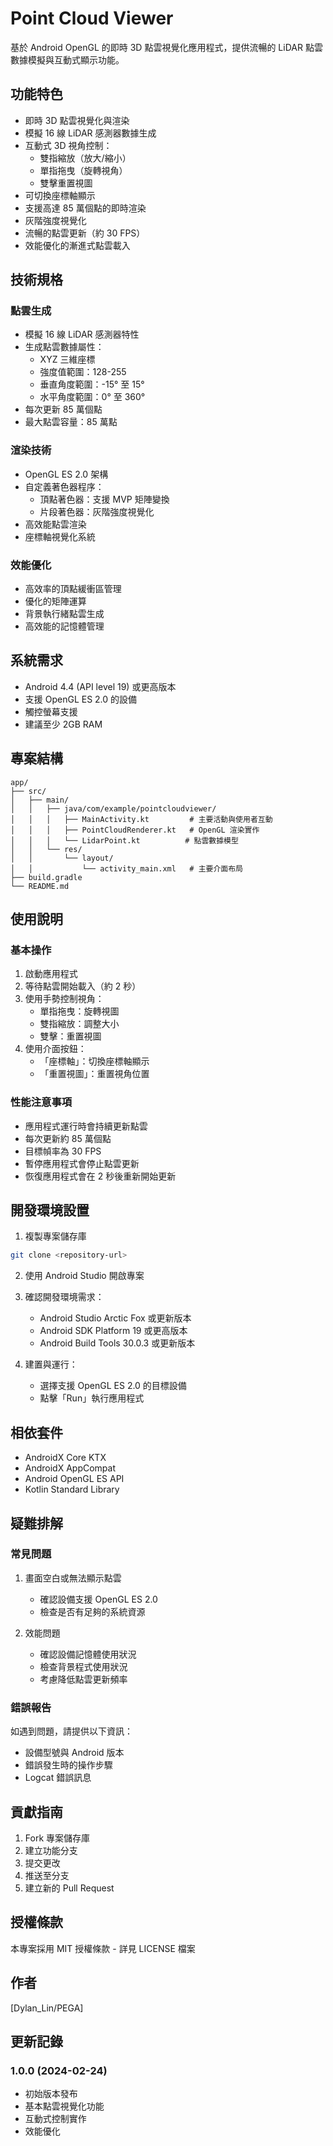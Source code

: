 # Point Cloud Viewer

基於 Android OpenGL 的即時 3D 點雲視覺化應用程式，提供流暢的 LiDAR 點雲數據模擬與互動式顯示功能。

## 功能特色

- 即時 3D 點雲視覺化與渲染
- 模擬 16 線 LiDAR 感測器數據生成
- 互動式 3D 視角控制：
    - 雙指縮放（放大/縮小）
    - 單指拖曳（旋轉視角）
    - 雙擊重置視圖
- 可切換座標軸顯示
- 支援高達 85 萬個點的即時渲染
- 灰階強度視覺化
- 流暢的點雲更新（約 30 FPS）
- 效能優化的漸進式點雲載入

## 技術規格

### 點雲生成
- 模擬 16 線 LiDAR 感測器特性
- 生成點雲數據屬性：
    - XYZ 三維座標
    - 強度值範圍：128-255
    - 垂直角度範圍：-15° 至 15°
    - 水平角度範圍：0° 至 360°
- 每次更新 85 萬個點
- 最大點雲容量：85 萬點

### 渲染技術
- OpenGL ES 2.0 架構
- 自定義著色器程序：
    - 頂點著色器：支援 MVP 矩陣變換
    - 片段著色器：灰階強度視覺化
- 高效能點雲渲染
- 座標軸視覺化系統

### 效能優化
- 高效率的頂點緩衝區管理
- 優化的矩陣運算
- 背景執行緒點雲生成
- 高效能的記憶體管理

## 系統需求

- Android 4.4 (API level 19) 或更高版本
- 支援 OpenGL ES 2.0 的設備
- 觸控螢幕支援
- 建議至少 2GB RAM

## 專案結構

```
app/
├── src/
│   ├── main/
│   │   ├── java/com/example/pointcloudviewer/
│   │   │   ├── MainActivity.kt         # 主要活動與使用者互動
│   │   │   ├── PointCloudRenderer.kt   # OpenGL 渲染實作
│   │   │   └── LidarPoint.kt          # 點雲數據模型
│   │   └── res/
│   │       └── layout/
│   │           └── activity_main.xml   # 主要介面布局
├── build.gradle
└── README.md
```

## 使用說明

### 基本操作
1. 啟動應用程式
2. 等待點雲開始載入（約 2 秒）
3. 使用手勢控制視角：
    - 單指拖曳：旋轉視圖
    - 雙指縮放：調整大小
    - 雙擊：重置視圖
4. 使用介面按鈕：
    - 「座標軸」：切換座標軸顯示
    - 「重置視圖」：重置視角位置

### 性能注意事項
- 應用程式運行時會持續更新點雲
- 每次更新約 85 萬個點
- 目標幀率為 30 FPS
- 暫停應用程式會停止點雲更新
- 恢復應用程式會在 2 秒後重新開始更新

## 開發環境設置

1. 複製專案儲存庫
```bash
git clone <repository-url>
```

2. 使用 Android Studio 開啟專案

3. 確認開發環境需求：
    - Android Studio Arctic Fox 或更新版本
    - Android SDK Platform 19 或更高版本
    - Android Build Tools 30.0.3 或更新版本

4. 建置與運行：
    - 選擇支援 OpenGL ES 2.0 的目標設備
    - 點擊「Run」執行應用程式

## 相依套件

- AndroidX Core KTX
- AndroidX AppCompat
- Android OpenGL ES API
- Kotlin Standard Library

## 疑難排解

### 常見問題
1. 畫面空白或無法顯示點雲
    - 確認設備支援 OpenGL ES 2.0
    - 檢查是否有足夠的系統資源

2. 效能問題
    - 確認設備記憶體使用狀況
    - 檢查背景程式使用狀況
    - 考慮降低點雲更新頻率

### 錯誤報告
如遇到問題，請提供以下資訊：
- 設備型號與 Android 版本
- 錯誤發生時的操作步驟
- Logcat 錯誤訊息

## 貢獻指南

1. Fork 專案儲存庫
2. 建立功能分支
3. 提交更改
4. 推送至分支
5. 建立新的 Pull Request

## 授權條款

本專案採用 MIT 授權條款 - 詳見 LICENSE 檔案

## 作者

[Dylan_Lin/PEGA]

## 更新記錄

### 1.0.0 (2024-02-24)
- 初始版本發布
- 基本點雲視覺化功能
- 互動式控制實作
- 效能優化